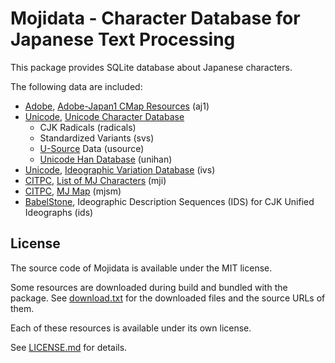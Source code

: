 # Mojidata - Character Database for Japanese Text Processing

This package provides SQLite database about Japanese characters.

The following data are included:

- [Adobe], [Adobe-Japan1 CMap Resources](https://github.com/adobe-type-tools/cmap-resources) (aj1)
- [Unicode], [Unicode Character Database](https://www.unicode.org/reports/tr44/)
    - CJK Radicals (radicals)
    - Standardized Variants (svs)
    - [U-Source](https://www.unicode.org/reports/tr45/) Data (usource)
    - [Unicode Han Database](https://www.unicode.org/reports/tr38/) (unihan)
- [Unicode], [Ideographic Variation Database](https://unicode.org/ivd/) (ivs)
- [CITPC], [List of MJ Characters](https://moji.or.jp/mojikiban/mjlist/) (mji)
- [CITPC], [MJ Map](https://moji.or.jp/mojikiban/map/) (mjsm)
- [BabelStone], Ideographic Description Sequences (IDS) for CJK Unified Ideographs (ids)

[Adobe]: https://www.adobe.com/
[Unicode]: https://home.unicode.org/
[CITPC]: https://moji.or.jp/mojikiban/
[BabelStone]: https://www.babelstone.co.uk/Fonts/Han.html

## License

The source code of Mojidata is available under the MIT license.

Some resources are downloaded during build and bundled with the
package. See [download.txt](download.txt) for the downloaded files and the source URLs of them.

Each of these resources is available under its own license.

See [LICENSE.md](LICENSE.md) for details.
